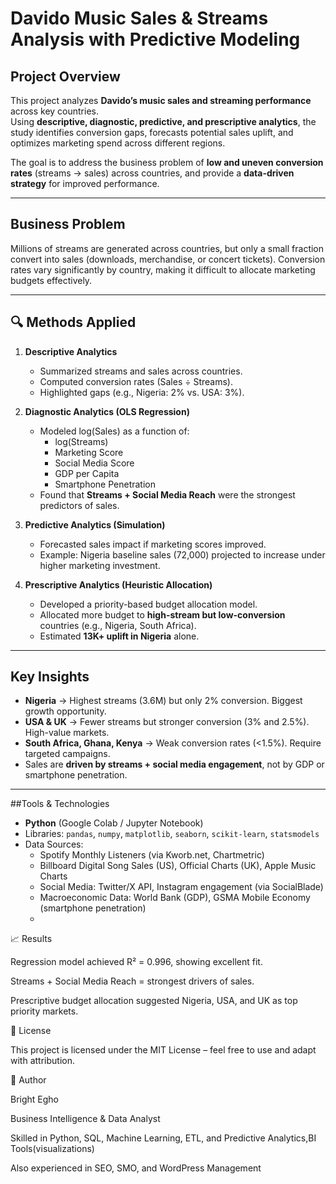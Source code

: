 # Davido Music Sales & Streams Analysis with Predictive Modeling  

##  Project Overview  
This project analyzes **Davido’s music sales and streaming performance** across key countries.  
Using **descriptive, diagnostic, predictive, and prescriptive analytics**, the study identifies conversion gaps, forecasts potential sales uplift, and optimizes marketing spend across different regions.  

The goal is to address the business problem of **low and uneven conversion rates** (streams → sales) across countries, and provide a **data-driven strategy** for improved performance.  

---

##  Business Problem  
Millions of streams are generated across countries, but only a small fraction convert into sales (downloads, merchandise, or concert tickets). Conversion rates vary significantly by country, making it difficult to allocate marketing budgets effectively.  

---

## 🔍 Methods Applied  
1. **Descriptive Analytics**  
   - Summarized streams and sales across countries.  
   - Computed conversion rates (Sales ÷ Streams).  
   - Highlighted gaps (e.g., Nigeria: 2% vs. USA: 3%).  

2. **Diagnostic Analytics (OLS Regression)**  
   - Modeled log(Sales) as a function of:  
     - log(Streams)  
     - Marketing Score  
     - Social Media Score  
     - GDP per Capita  
     - Smartphone Penetration  
   - Found that **Streams + Social Media Reach** were the strongest predictors of sales.  

3. **Predictive Analytics (Simulation)**  
   - Forecasted sales impact if marketing scores improved.  
   - Example: Nigeria baseline sales (72,000) projected to increase under higher marketing investment.  

4. **Prescriptive Analytics (Heuristic Allocation)**  
   - Developed a priority-based budget allocation model.  
   - Allocated more budget to **high-stream but low-conversion** countries (e.g., Nigeria, South Africa).  
   - Estimated **13K+ uplift in Nigeria** alone.  

---

## Key Insights  
- **Nigeria** → Highest streams (3.6M) but only 2% conversion. Biggest growth opportunity.  
- **USA & UK** → Fewer streams but stronger conversion (3% and 2.5%). High-value markets.  
- **South Africa, Ghana, Kenya** → Weak conversion rates (<1.5%). Require targeted campaigns.  
- Sales are **driven by streams + social media engagement**, not by GDP or smartphone penetration.  

---

##Tools & Technologies  
- **Python** (Google Colab / Jupyter Notebook)  
- Libraries: `pandas`, `numpy`, `matplotlib`, `seaborn`, `scikit-learn`, `statsmodels`  
- Data Sources:  
  - Spotify Monthly Listeners (via Kworb.net, Chartmetric)  
  - Billboard Digital Song Sales (US), Official Charts (UK), Apple Music Charts  
  - Social Media: Twitter/X API, Instagram engagement (via SocialBlade)  
  - Macroeconomic Data: World Bank (GDP), GSMA Mobile Economy (smartphone penetration)
  - 

 📈 Results

Regression model achieved R² = 0.996, showing excellent fit.

Streams + Social Media Reach = strongest drivers of sales.

Prescriptive budget allocation suggested Nigeria, USA, and UK as top priority markets.

📜 License

This project is licensed under the MIT License – feel free to use and adapt with attribution.

👤 Author

Bright Egho

Business Intelligence & Data Analyst

Skilled in Python, SQL, Machine Learning, ETL, and Predictive Analytics,BI Tools(visualizations)

Also experienced in SEO, SMO, and WordPress Management
